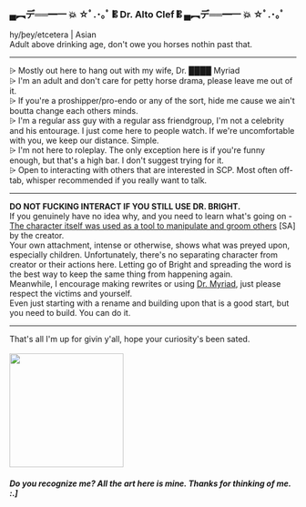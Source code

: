 <h3>▄︻デ══━一 💥 ☆ﾟ.･｡ﾟ 𝄡 Dr. Alto Clef 𝄡 ▄︻デ══━一 💥 ☆ﾟ.･｡ﾟ</h3>
hy/þey/etcetera | Asian
<br>Adult above drinking age, don't owe you horses nothin past that.<br>
<hr> <p></p>
⩥ Mostly out here to hang out with my wife, Dr. ████ Myriad<br>
⩥ I'm an adult and don't care for petty horse drama, please leave me out of it. <br> ⩥ If you're a proshipper/pro-endo or any of the sort, hide me cause we ain't boutta change each others minds.<br>
⩥ I'm a regular ass guy with a regular ass friendgroup, I'm not a celebrity and his entourage. I just come here to people watch. If we're uncomfortable with you, we keep our distance. Simple.<br>
⩥ I'm not here to roleplay. The only exception here is if you're funny enough, but that's a high bar. I don't suggest trying for it. <br>
⩥ Open to interacting with others that are interested in SCP. Most often off-tab, whisper recommended if you really want to talk.<br>
<hr>
<b>DO NOT FUCKING INTERACT IF YOU STILL USE DR. BRIGHT.</b>
<br>If you genuinely have no idea why, and you need to learn what's going on - <br> <a href="https://twitter.com/daisybellejpeg/status/1630064563910594561">The character itself was used as a tool to manipulate and groom others</a> [SA] by the creator. 
<br>Your own attachment, intense or otherwise, shows what was preyed upon, especially children. Unfortunately, there's no separating character from creator or their actions here. Letting go of Bright and spreading the word is the best way to keep the same thing from happening again. <br> 
Meanwhile, I encourage making rewrites or using <a href="https://www.tumblr.com/mattastr0phic/tagged/dr%20myriad">Dr. Myriad</a>, just please respect the victims and yourself. 
<br>Even just starting with a rename and building upon that is a good start, but you need to build. You can do it.<br>
<hr>
<p></p> That's all I'm up for givin y'all, hope your curiosity's been sated. <br></br>
<IMG SRC="https://64.media.tumblr.com/01f3b0dcdda0813cfb399bd2dd532e41/62477bb3d788910c-72/s640x960/161355c1213cd762497c494424ec833e64f568d3.gif" width= 200>
<h5>Do you recognize me? All the art here is mine. Thanks for thinking of me. :.]</h5>
